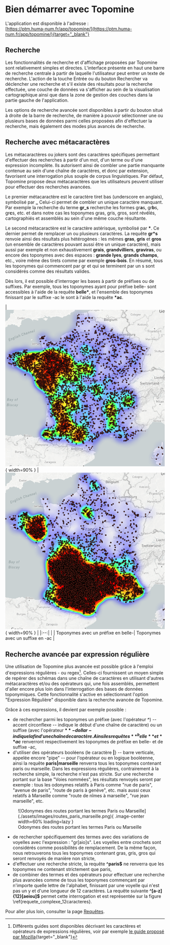 # Bien démarrer avec Topomine

L'application est disponible à l'adresse :<br/>
[https://ptm.huma-num.fr/app/topomine/](https://ptm.huma-num.fr/app/topomine/){target="_blank"}

## Recherche

Les fonctionnalités de recherche et d'affichage proposées par Topomine sont relativement simples et directes. L'interface présente en haut une barre de recherche centrale à partir de laquelle l'utilisateur peut entrer un texte de recherche. L'action de la touche Entrée ou du bouton Rechercher va déclencher une recherche et s'il existe des résultats pour la recherche effectuée, une couche de données va s'afficher au sein de la visualisation cartographique ainsi que dans la zone de gestion des couches dans la partie gauche de l'application.

Les options de recherche avancée sont disponibles à partir du bouton situé à droite de la barre de recherche, de manière à pouvoir sélectionner une ou plusieurs bases de données parmi celles proposées afin d'effectuer la recherche, mais également des modes plus avancés de recherche.

## Recherche avec métacaractères

Les métacaractères ou jokers sont des caractères spécifiques permettant d'effectuer des recherches à partir d'un mot, d'un terme ou d'une expression incomplète. Ils autorisent ainsi de combler une partie manquante contenue au sein d'une chaîne de caractères, et donc par extension, favorisent une interrogation plus souple de corpus linguistiques. Par défaut, Topomine propose deux métacaractères que les utilisateurs peuvent utiliser pour effectuer des recherches avancées.

Le premier métacaractère est le caractère tiret bas (underscore en anglais), symbolisé par **_**
Celui-ci permet de combler un unique caractère manquant. Par exemple la recherche du terme **gr_s** recherche les formes gr**a**s, gr**b**s, gr**c**s, etc. et dans notre cas les toponymes gras, gris, gros, sont révélés, cartographiés et assemblés au sein d'une même couche résultante.

Le second métacaractère est le caractère astérisque, symbolisé par **\***.
Ce dernier permet de remplacer un ou plusieurs caractères. La requête **gr*s** renvoie ainsi des résultats plus hétérogènes : les mêmes **gras**, **gris** et **gros** (un ensemble de caractères pouvant aussi être un unique caractère), mais aussi par exemple et non exhaustivement **grais**, **grandvilliers**, **graviras**, ou encore des toponymes avec des espaces : **grande lyes**, **grands champs**, etc., voire même des tirets comme par exemple **gros-bois**. En résumé, tous les toponymes qui commencent par gr et qui se terminent par un s sont considérés comme des résultats valides.

Dès lors, il est possible d'interroger les bases à  partir de préfixes ou de suffixes. Par exemple, tous les toponymes ayant pour préfixe belle- sont accessibles à l'aide de la requête **belle\***, et l'ensemble des toponymes finissant par le suffixe -ac le sont à l'aide la requête **\*ac**.

| ![Cartographie des toponymes avec un suffixe en -ac](assets/images/belle-2-heatmap.png){ width=90% } | ![Cartographie des toponymes avec un suffixe en -ac](assets/images/ac-2-heatmap.png){ width=90% } |
|:--:| |
| Toponymes avec un préfixe en belle-| Toponymes avec un suffixe en -ac |

## Recherche avancée par expression régulière

Une utilisation de Topomine plus avancée est possible grâce à l'emploi d'expressions régulières - ou regex[^1]. Celles-ci fournissent un moyen simple de repérer des schémas dans une chaîne de caractères en utilisant d'autres métacaractères et/ou des opérateurs qui, une fois assemblés, permettent d'aller encore plus loin dans l'interrogation des bases de données toponymiques. Cette fonctionnalité s'active en sélectionnant l'option "Expression Régulière" disponible dans la recherche avancée de Topomine.

[^1]: Différents guides sont disponibles décrivant les caractères et opérateurs de expressions régulières, voir par exemple [le guide proposé par Mozilla](https://developer.mozilla.org/fr/docs/Web/JavaScript/Guide/Regular_Expressions/Cheatsheet){target="_blank"}

Grâce à ces expressions, il devient par exemple possible :

- de rechercher parmi les toponymes un préfixe (avec l'opérateur **^**) -- accent circonflexe -- indique le début d'une chaîne de caractère) ou un suffixe (avec l'opérateur **$** -dollar- indique la fin d'une chaîne de caractère. Ainsi les requêtes **^belle** et **ac$** renverront respectivement les toponymes de préfixe en belle- et de suffixe -ac,
- d'utiliser des opérateurs booléens (le caractère **|**} -- barre verticale, appelée encore "pipe" -- pour l'opérateur ou en logique booléenne, ainsi la requête **paris|marseille** renverra tous les toponymes contenant paris ou marseille. Dans les expressions régulières, contrairement à la recherche simple, la recherche n'est pas stricte. Sur une recherche portant sur la base "Voies nommées", les résultats renvoyés seront par exemple : tous les odonymes relatifs à Paris comme "rue de paris", "avenue de paris",  "route de paris à genève", etc. mais aussi ceux relatifs à Marseille comme "route de nîmes à marseille", "rue jean marseille", etc.

<figure markdown>
  ![Odonymes des routes portant les termes Paris ou Marseille](./assets/images/routes_paris_marseille.png){ .image-center width=60% loading=lazy }
  <figcaption>Odonymes des routes portant les termes Paris ou Marseille</figcaption>
</figure>

- de rechercher spécifiquement des termes avec des variations de voyelles avec l'expression : "gr[aio]s". Les voyelles entre crochets sont considérés comme possibilités de remplacement. De la même façon, nous retrouverons tous les toponymes contenant gras, gris, gros qui seront renvoyés de manière non stricte,
- d'effectuer une recherche stricte, la requête **^paris$** ne renverra que les toponymes ne contenant strictement que paris,
- de combiner des termes et des opérateurs pour effectuer une recherche plus avancées comme de tous les toponymes commençant par n'importe quelle lettre de l'alphabet, finissant par une voyelle qui n'est pas un y et d'une longueur de 12 caractères. La requête suivante **^[a-z]{12}[aeiou]\$** permet cette interrogation et est représentée sur la figure \ref{requete_complexe_12caracteres}.

Pour aller plus loin, consulter la page [Requêtes](./requetes.md).
